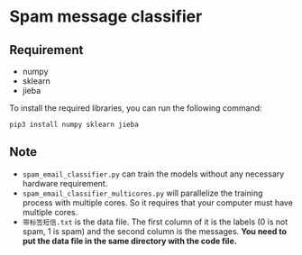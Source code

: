 # Spam message classifier 

## Requirement

- numpy
- sklearn
- jieba

To install the required libraries, you can run the following command:

```
pip3 install numpy sklearn jieba
```

## Note
- `spam_email_classifier.py` can train the models without any necessary hardware requirement.
- `spam_email_classifier_multicores.py` will parallelize the training process with multiple cores. So it requires that your computer must have multiple cores.
- `带标签短信.txt` is the data file. The first column of it is the labels (0 is not spam, 1 is spam) and the second column is the messages. **You need to put the data file in the same directory with the code file.**

